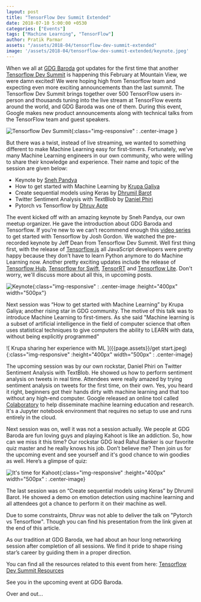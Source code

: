 ```yaml
---
layout: post
title: "TensorFlow Dev Summit Extended"
date: 2018-07-10 5:00:00 +0530
categories: ["Events"]
tags: ["Machine Learning", "TensorFlow"]
author: Pratik Parmar
assets: "/assets/2018-04/tensorflow-dev-summit-extended"
image: '/assets/2018-04/tensorflow-dev-summit-extended/keynote.jpeg'
---
```


When we all at [ GDG Baroda](https://twitter.com/gdgbaroda "GDG Baroda Twitter account" ) got updates for the first time that another [Tensorflow Dev Summit](https://www.tensorflow.org/dev-summit/) is happening this February at Mountain View, we were damn excited! We were hoping high from Tensorflow team and expecting even more exciting announcements than the last summit. The Tensorflow Dev Summit brings together over 500 TensorFlow users in-person and thousands tuning into the live stream at TensorFlow events around the world, and GDG Baroda was one of them. During this event, Google makes new product announcements along with technical talks from the TensorFlow team and guest speakers.

![Tensorflow Dev Summit]({{page.assets}}/tf_dev_logo.png){:class="img-responsive" : .center-image }

But there was a twist, instead of live streaming, we wanted to something different to make Machine Learning easy for first-timers. Fortunately, we’ve many Machine Learning engineers in our own community, who were willing to share their knowledge and experience. Their name and topic of the session are given below:

- Keynote by [Sneh Pandya]( https://twitter.com/SnehPandya18 )
- How to get started with Machine Learning by [Krupa Galiya]( https://twitter.com/Krupagaliya )
- Create sequential models using Keras by [Dhrumil Barot]( https://twitter.com/barotdhrumil21 )
- Twitter Sentiment Analysis with TextBlob by [Daniel Phiri]( https://twitter.com/malgamves )
- Pytorch vs Tensorflow by [Dhruv Apte]( https://twitter.com/apte_dhruv )

The event kicked off with an amazing keynote by Sneh Pandya, our own meetup organizer. He gave the introduction about GDG Baroda and Tensorflow. If you’re new to we can’t recommend enough this [video series](https://www.youtube.com/playlist?list=PLOU2XLYxmsIIuiBfYad6rFYQU_jL2ryal) to get started with Tensorflow by Josh Gordon. We watched the pre-recorded keynote by Jeff Dean from Tensorflow Dev Summit. Well first thing first, with the release of [Tensorflow.js](https://js.tensorflow.org/) all JavaScript developers were pretty happy because they don’t have to learn Python anymore to do Machine Learning now. Another pretty exciting updates include the release of [Tensorflow Hub](https://www.tensorflow.org/hub/), [Tensorflow for Swift]( https://github.com/tensorflow/swift ), [TensorRT]( https://developer.nvidia.com/tensorrt ) and [Tensorflow Lite](https://www.tensorflow.org/mobile/tflite/). Don't worry, we'll discuss more about all this, in upcoming posts.

![Keynote]({{page.assets}}/keynote.jpeg){:class="img-responsive" : .center-image :height="400px" width="500px"}

Next session was “How to get started with Machine Learning” by Krupa Galiya; another rising star in GDG community. The motive of this talk was to introduce Machine Learning to first-timers. As she said  "Machine learning is a subset of artificial intelligence in the field of computer science that often uses statistical techniques to give computers the ability to LEARN with data, without being explicitly programmed"

![ Krupa sharing her experience with ML ]({{page.assets}}/get start.jpeg){:class="img-responsive" :height="400px" width="500px" : .center-image}        

The upcoming session was by our own rockstar, Daniel Phiri on Twitter Sentiment Analysis with TextBlob. He showed us how to perform sentiment analysis on tweets in real time. Attendees were really amazed by trying sentiment analysis on tweets for the first time, on their own. Yes, you heard it right, beginners got their hands dirty with machine learning and that too without any high-end computer. Google released an online tool called [Colaboratory](https://colab.research.google.com) to help disseminate machine learning education and research. It's a Jupyter notebook environment that requires no setup to use and runs entirely in the cloud.

Next session was on, well it was not a session actually. We people at GDG Baroda are fun loving guys and playing Kahoot is like an addiction. So, how can we miss it this time? Our rockstar GDG lead Rahul Banker is our favorite quiz master and he really knows his job. Don’t believe me? Then join us for the  upcoming event and see yourself and it's good chance to win goodies as well. Here’s a glimpse of quiz:

![ It's time for Kahoot ]({{page.assets}}/kahoot.jpeg){:class="img-responsive" :height="400px" width="500px" : .center-image}

The last session was on “Create sequential models using Keras” by  Dhrumil Barot. He showed a demo on emotion detection using machine learning and all attendees got a chance to perform it on their machine as well.

Due to some constraints, Dhruv was not able to deliver the talk on "Pytorch vs Tensorflow". Though you can find his presentation from the link given at the end of this article.

 As our tradition at GDG Baroda, we had about an hour long networking session after completion of all sessions. We find it pride to shape rising star’s career by guiding them in a proper direction.

You can find all the resources related to this event from here: [Tensorflow Dev Summit Resources](https://github.com/gdgbaroda/events/tree/master/Tensorflow%20Dev%20Summit%20Extended)

See you in the upcoming event at GDG Baroda.



Over and out...
